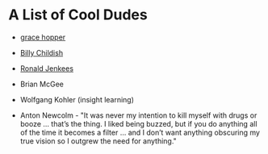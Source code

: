 A List of Cool Dudes
====================

+ [grace hopper](http://en.wikipedia.org/wiki/Grace_Hopper)

+ [Billy Childish](http://en.wikipedia.org/wiki/Billy_Childish)

+ [Ronald Jenkees](https://www.youtube.com/watch?v=LoFurLevE28)

+ Brian McGee

+ Wolfgang Kohler (insight learning)

+ Anton Newcolm - "It was never my intention to kill myself with drugs or booze … that’s the thing. I liked being buzzed, but if you do anything all of the time it becomes a filter … and I don’t want anything obscuring my true vision so I outgrew the need for anything."

